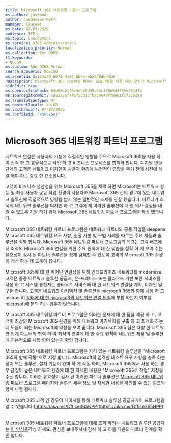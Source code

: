 ```yaml
---
title: Microsoft 365 네트워킹 파트너 프로그램
ms.author: josephd
author: JoeDavies-MSFT
manager: laurawi
ms.date: 07/07/2020
audience: ITPro
ms.topic: conceptual
ms.service: o365-administration
localization_priority: Normal
ms.collection: Ent_O365
f1.keywords:
- NOCSH
ms.custom: Adm_O365_Setup
search.appverid: MOE150
ms.assetid: 8a113a50-0071-4155-bb8e-eba5a8dbd4c8
description: Microsoft 365 네트워킹 파트너 프로그램을 사용 하면 장치가 Microsoft 365에서 작동 하는 것으로 인증 됩니다.
hideEdit: true
ms.openlocfilehash: 64e04bb1f9e4ebb5d39c34c128b544f65ef5147e
ms.sourcegitcommit: c6a2256f746f55d1cfb739649ffeee1f2f2152aa
ms.translationtype: MT
ms.contentlocale: ko-KR
ms.lasthandoff: 07/07/2020
ms.locfileid: "45052501"
---
```

# <a name="microsoft-365-networking-partner-program"></a>Microsoft 365 네트워킹 파트너 프로그램

네트워크 연결은 사용자의 기능에 직접적인 영향을 주므로 Microsoft 365을 사용 하 여 신속 하 고 효율적으로 작업 하 고 비즈니스 프로세스를 합리화 합니다. 디지털 변환 단계의 고객은 네트워크 디자인이 사용자 환경에 부정적인 영향을 주기 전에 사전에 해결 해야 하는 중요 한 요소입니다.

고객이 비즈니스 생산성을 위해 Microsoft 365을 채택 하면 Microsoft는 네트워크 성능 및 최종 사용자 공동 작업 환경이 사용자와 Microsoft 365 간의 경로에 있는 네트워크 솔루션에 직접적으로 영향을 받지 않는 일반적인 추세를 관찰 했습니다. 파트너가 최적의 네트워크 솔루션을 디자인 하 고 고객에 게 이러한 솔루션에 대 한 의사 결정을 내릴 수 있도록 지원 하기 위해 Microsoft 365 네트워킹 파트너 프로그램을 작성 했습니다.

Microsoft 365 네트워킹 파트너 프로그램은 네트워크 파트너와 공동 작업을 deepens Microsoft 365 네트워킹 요구 사항, 권장 사항 및 모범 사례를 따르는 주요 제품과 솔루션을 식별 합니다. Microsoft 365 네트워킹 파트너 프로그램의 목표는 고객 배포에서 최적의 Microsoft 365 연결을 위한 주요 원칙에 대 한 맞춤을 정확 하 게 보여 주는 유효성이 검사 된 파트너 솔루션을 쉽게 검색할 수 있도록 고객의 Microsoft 365 환경을 개선 하는 데 도움이 됩니다.

Microsoft 365에 대 한 뛰어난 연결성을 위해 엔터프라이즈 네트워크를 modernize 고객은 종종 네트워크 솔루션 공급자, 온-프레미스 또는 클라우드 기반 보안 서비스를 사용 하 고 시스템 통합자는 클라우드 서비스에 대 한 네트워크 연결을 계획, 디자인 및 구현 합니다. 고객은 네트워크 아키텍처 및 솔루션을 microsoft 365와 함께 사용 하 고 microsoft [365에 대 한 microsoft의 네트워크 연결 원칙](https://aka.ms/PNC)에 부합 하는지 여부를 microsoft에 문의 하는 경우가 많습니다.

Microsoft 365 네트워킹 파트너 프로그램은 이러한 문제에 대 한 답을 제공 하 고, 고객이 최상의 Microsoft 365 환경을 위해 네트워크 아키텍처를 구축 하 고 최적화 하는 데 도움이 되는 Microsoft의 약정을 보여 줍니다. Microsoft 365 팀은 다양 한 네트워크 업계 파트너와 협력 하 여 최적의 연결에 대 한 주요 원칙이 네트워크 제품 및 솔루션에 기본적으로 내장 되어 있는지 확인 합니다.

Microsoft 365 네트워킹 파트너 프로그램은 자격 있는 네트워킹 솔루션을 "Microsoft 365와 함께 작동"으로 지정 합니다. Microsoft의 엄격한 테스트 요구 사항을 충족 하는 장치 또는 솔루션, 설치 기능이 완벽 하 게 작동 하며, Microsoft 365에서 사용 하는 경우 품질이 높은 네트워크 환경에 대 한 자세한 내용은 "Microsoft 365로 작업" 지정을 수신 합니다. 이러한 유효성이 검사 된 이러한 파트너 솔루션은 [Microsoft 365 네트워킹 파트너 프로그램 페이지](https://www.microsoft.com/microsoft-365/partners/O365networkingpartners)와 솔루션 세부 정보 및 자세한 내용을 확인할 수 있는 링크와 함께 나열 됩니다.

Microsoft 365 고객 인 경우이 페이지를 통해 네트워크 솔루션 공급자가이 프로그램을 알 수 있습니다 [https://aka.ms/Office365NPP](https://aka.ms/Office365NPP) .

Microsoft 365 네트워킹 파트너 프로그램에 대해 조회 하려는 네트워크 솔루션 공급자는 [이 양식을](https://forms.office.com/Pages/ResponsePage.aspx?id=v4j5cvGGr0GRqy180BHbRyMNEapKtzJHu98R0YXYz1RUN0QxSUVEWTdRVTdIV1RTWjIzOVk0QkE4US4u)작성 하세요. 관심을 보내주셔서 감사 하 고 아름 다운의 파트너 관계를 확인 합니다.

